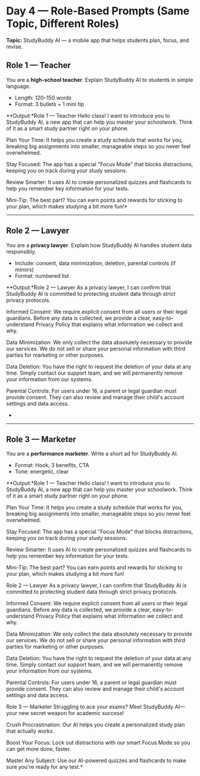 # Day 4 — Role‑Based Prompts (Same Topic, Different Roles)
**Topic:** StudyBuddy AI — a mobile app that helps students plan, focus, and revise.

## Role 1 — Teacher
You are a **high‑school teacher**. Explain StudyBuddy AI to students in simple language.  
- Length: 120–150 words  
- Format: 3 bullets + 1 mini tip

**Output:*Role 1 — Teacher
Hello class! I want to introduce you to StudyBuddy AI, a new app that can help you master your schoolwork. Think of it as a smart study partner right on your phone.

Plan Your Time: It helps you create a study schedule that works for you, breaking big assignments into smaller, manageable steps so you never feel overwhelmed.

Stay Focused: The app has a special "Focus Mode" that blocks distractions, keeping you on track during your study sessions.

Review Smarter: It uses AI to create personalized quizzes and flashcards to help you remember key information for your tests.

Mini-Tip: The best part? You can earn points and rewards for sticking to your plan, which makes studying a bit more fun!*

---
## Role 2 — Lawyer
You are a **privacy lawyer**. Explain how StudyBuddy AI handles student data responsibly.  
- Include: consent, data minimization, deletion, parental controls (if minors)  
- Format: numbered list

**Output:*Role 2 — Lawyer
As a privacy lawyer, I can confirm that StudyBuddy AI is committed to protecting student data through strict privacy protocols.

Informed Consent: We require explicit consent from all users or their legal guardians. Before any data is collected, we provide a clear, easy-to-understand Privacy Policy that explains what information we collect and why.

Data Minimization: We only collect the data absolutely necessary to provide our services. We do not sell or share your personal information with third parties for marketing or other purposes.

Data Deletion: You have the right to request the deletion of your data at any time. Simply contact our support team, and we will permanently remove your information from our systems.

Parental Controls: For users under 16, a parent or legal guardian must provide consent. They can also review and manage their child's account settings and data access.

*

---
## Role 3 — Marketer
You are a **performance marketer**. Write a short ad for StudyBuddy AI.  
- Format: Hook, 3 benefits, CTA  
- Tone: energetic, clear

**Output:*Role 1 — Teacher
Hello class! I want to introduce you to StudyBuddy AI, a new app that can help you master your schoolwork. Think of it as a smart study partner right on your phone.

Plan Your Time: It helps you create a study schedule that works for you, breaking big assignments into smaller, manageable steps so you never feel overwhelmed.

Stay Focused: The app has a special "Focus Mode" that blocks distractions, keeping you on track during your study sessions.

Review Smarter: It uses AI to create personalized quizzes and flashcards to help you remember key information for your tests.

Mini-Tip: The best part? You can earn points and rewards for sticking to your plan, which makes studying a bit more fun!

Role 2 — Lawyer
As a privacy lawyer, I can confirm that StudyBuddy AI is committed to protecting student data through strict privacy protocols.

Informed Consent: We require explicit consent from all users or their legal guardians. Before any data is collected, we provide a clear, easy-to-understand Privacy Policy that explains what information we collect and why.

Data Minimization: We only collect the data absolutely necessary to provide our services. We do not sell or share your personal information with third parties for marketing or other purposes.

Data Deletion: You have the right to request the deletion of your data at any time. Simply contact our support team, and we will permanently remove your information from our systems.

Parental Controls: For users under 16, a parent or legal guardian must provide consent. They can also review and manage their child's account settings and data access.

Role 3 — Marketer
Struggling to ace your exams? Meet StudyBuddy AI—your new secret weapon for academic success!

Crush Procrastination: Our AI helps you create a personalized study plan that actually works.

Boost Your Focus: Lock out distractions with our smart Focus Mode so you can get more done, faster.

Master Any Subject: Use our AI-powered quizzes and flashcards to make sure you're ready for any test.*
